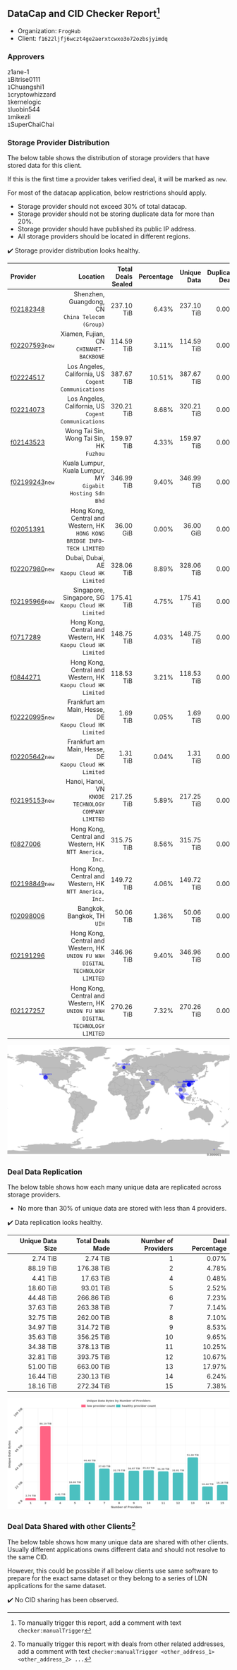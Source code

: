 ## DataCap and CID Checker Report[^1]
 - Organization: `FrogHub`
 - Client: `f1622ljfj6wczt4ge2aerxtcwxo3o72ozbsjyimdq`
### Approvers
`2`1ane-1<br/>`1`Bitrise0111<br/>`1`Chuangshi1<br/>`1`cryptowhizzard<br/>`1`kernelogic<br/>`1`luobin544<br/>`1`mikezli<br/>`1`SuperChaiChai

### Storage Provider Distribution
The below table shows the distribution of storage providers that have stored data for this client.

If this is the first time a provider takes verified deal, it will be marked as `new`.

For most of the datacap application, below restrictions should apply.
 - Storage provider should not exceed 30% of total datacap.
 - Storage provider should not be storing duplicate data for more than 20%.
 - Storage provider should have published its public IP address.
 - All storage providers should be located in different regions.

✔️ Storage provider distribution looks healthy.

| Provider                                                    |                                                                         Location | Total Deals Sealed | Percentage | Unique Data | Duplicate Deals |
| :---------------------------------------------------------- | -------------------------------------------------------------------------------: | -----------------: | ---------: | ----------: | --------------: |
| [f02182348](https://filfox.info/en/address/f02182348)       |                              Shenzhen, Guangdong, CN<br/>`China Telecom (Group)` |         237.10 TiB |      6.43% |  237.10 TiB |           0.00% |
| [f02207593](https://filfox.info/en/address/f02207593)`new`  |                                       Xiamen, Fujian, CN<br/>`CHINANET-BACKBONE` |         114.59 TiB |      3.11% |  114.59 TiB |           0.00% |
| [f02224517](https://filfox.info/en/address/f02224517)       |                          Los Angeles, California, US<br/>`Cogent Communications` |         387.67 TiB |     10.51% |  387.67 TiB |           0.00% |
| [f02214073](https://filfox.info/en/address/f02214073)       |                          Los Angeles, California, US<br/>`Cogent Communications` |         320.21 TiB |      8.68% |  320.21 TiB |           0.00% |
| [f02143523](https://filfox.info/en/address/f02143523)       |                                      Wong Tai Sin, Wong Tai Sin, HK<br/>`Fuzhou` |         159.97 TiB |      4.33% |  159.97 TiB |           0.00% |
| [f02199243](https://filfox.info/en/address/f02199243)`new`  |                     Kuala Lumpur, Kuala Lumpur, MY<br/>`Gigabit Hosting Sdn Bhd` |         346.99 TiB |      9.40% |  346.99 TiB |           0.00% |
| [f02051391](https://filfox.info/en/address/f02051391)       |      Hong Kong, Central and Western, HK<br/>`HONG KONG BRIDGE INFO-TECH LIMITED` |          36.00 GiB |      0.00% |   36.00 GiB |           0.00% |
| [f02207980](https://filfox.info/en/address/f02207980)`new`  |                                    Dubai, Dubai, AE<br/>`Kaopu Cloud HK Limited` |         328.06 TiB |      8.89% |  328.06 TiB |           0.00% |
| [f02195966](https://filfox.info/en/address/f02195966)`new`  |                            Singapore, Singapore, SG<br/>`Kaopu Cloud HK Limited` |         175.41 TiB |      4.75% |  175.41 TiB |           0.00% |
| [f0717289](https://filfox.info/en/address/f0717289)         |                  Hong Kong, Central and Western, HK<br/>`Kaopu Cloud HK Limited` |         148.75 TiB |      4.03% |  148.75 TiB |           0.00% |
| [f0844271](https://filfox.info/en/address/f0844271)         |                  Hong Kong, Central and Western, HK<br/>`Kaopu Cloud HK Limited` |         118.53 TiB |      3.21% |  118.53 TiB |           0.00% |
| [f02220995](https://filfox.info/en/address/f02220995)`new`  |                        Frankfurt am Main, Hesse, DE<br/>`Kaopu Cloud HK Limited` |           1.69 TiB |      0.05% |    1.69 TiB |           0.00% |
| [f02205642](https://filfox.info/en/address/f02205642)`new`  |                        Frankfurt am Main, Hesse, DE<br/>`Kaopu Cloud HK Limited` |           1.31 TiB |      0.04% |    1.31 TiB |           0.00% |
| [f02195153](https://filfox.info/en/address/f02195153)`new`  |                          Hanoi, Hanoi, VN<br/>`KNODE TECHNOLOGY COMPANY LIMITED` |         217.25 TiB |      5.89% |  217.25 TiB |           0.00% |
| [f0827006](https://filfox.info/en/address/f0827006)         |                       Hong Kong, Central and Western, HK<br/>`NTT America, Inc.` |         315.75 TiB |      8.56% |  315.75 TiB |           0.00% |
| [f02198849](https://filfox.info/en/address/f02198849)`new`  |                       Hong Kong, Central and Western, HK<br/>`NTT America, Inc.` |         149.72 TiB |      4.06% |  149.72 TiB |           0.00% |
| [f02098006](https://filfox.info/en/address/f02098006)       |                                                   Bangkok, Bangkok, TH<br/>`UIH` |          50.06 TiB |      1.36% |   50.06 TiB |           0.00% |
| [f02191296](https://filfox.info/en/address/f02191296)       | Hong Kong, Central and Western, HK<br/>`UNION FU WAH DIGITAL TECHNOLOGY LIMITED` |         346.96 TiB |      9.40% |  346.96 TiB |           0.00% |
| [f02127257](https://filfox.info/en/address/f02127257)       | Hong Kong, Central and Western, HK<br/>`UNION FU WAH DIGITAL TECHNOLOGY LIMITED` |         270.26 TiB |      7.32% |  270.26 TiB |           0.00% |

<img src="https://raw.githubusercontent.com/data-preservation-programs/filplus-checker-assets/main/filecoin-project/filecoin-plus-large-datasets/issues/1597/1689338036063.png"/>

### Deal Data Replication
The below table shows how each many unique data are replicated across storage providers.

- No more than 30% of unique data are stored with less than 4 providers.

✔️ Data replication looks healthy.

| Unique Data Size | Total Deals Made | Number of Providers | Deal Percentage |
| ---------------: | ---------------: | ------------------: | --------------: |
|         2.74 TiB |         2.74 TiB |                   1 |           0.07% |
|        88.19 TiB |       176.38 TiB |                   2 |           4.78% |
|         4.41 TiB |        17.63 TiB |                   4 |           0.48% |
|        18.60 TiB |        93.01 TiB |                   5 |           2.52% |
|        44.48 TiB |       266.86 TiB |                   6 |           7.23% |
|        37.63 TiB |       263.38 TiB |                   7 |           7.14% |
|        32.75 TiB |       262.00 TiB |                   8 |           7.10% |
|        34.97 TiB |       314.72 TiB |                   9 |           8.53% |
|        35.63 TiB |       356.25 TiB |                  10 |           9.65% |
|        34.38 TiB |       378.13 TiB |                  11 |          10.25% |
|        32.81 TiB |       393.75 TiB |                  12 |          10.67% |
|        51.00 TiB |       663.00 TiB |                  13 |          17.97% |
|        16.44 TiB |       230.13 TiB |                  14 |           6.24% |
|        18.16 TiB |       272.34 TiB |                  15 |           7.38% |

<img src="https://raw.githubusercontent.com/data-preservation-programs/filplus-checker-assets/main/filecoin-project/filecoin-plus-large-datasets/issues/1597/1689338036944.png"/>

### Deal Data Shared with other Clients[^3]
The below table shows how many unique data are shared with other clients.
Usually different applications owns different data and should not resolve to the same CID.

However, this could be possible if all below clients use same software to prepare for the exact same dataset or they belong to a series of LDN applications for the same dataset.

✔️ No CID sharing has been observed.

[^1]: To manually trigger this report, add a comment with text `checker:manualTrigger`

[^2]: Deals from those addresses are combined into this report as they are specified with `checker:manualTrigger`

[^3]: To manually trigger this report with deals from other related addresses, add a comment with text `checker:manualTrigger <other_address_1> <other_address_2> ...`
